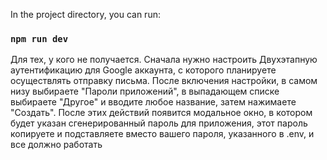 In the project directory, you can run:

### `npm run dev`

Для тех, у кого не получается. Сначала нужно настроить Двухэтапную аутентификацию для Google аккаунта, с которого планируете осуществлять отправку письма. После включения настройки, в самом низу выбираете "Пароли приложений", в выпадающем списке выбираете "Другое" и вводите любое название, затем нажимаете "Создать". После этих действий появится модальное окно, в котором будет указан сгенерированный пароль для приложения, этот пароль копируете и подставляете вместо вашего пароля, указанного в .env, и все должно работать

